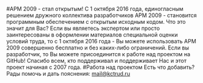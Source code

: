 #АРМ 2009 - стал открытым!
С 1 октября 2016 года, единогласным решением дружного коллектива разработчиков АРМ 2009 - становится программным обеспечением с открытым исходным кодом.
Что это значит для Вас?
Если вы являетесь экспертом или просто заинтересованы в оформлении материалов специальной оценки условий труда, то с 1 октября 2016 года - Вы можете использовать АРМ 2009 совершенно бесплатно и без каких-либо ограничений.
Если вы разработчик, то Вы можете присоединится к работе над проектом на GitHub!
Спасибо всем, кто поддерживал и поддерживает Нас и этот проект начиная с 2007 года.
#Работа над проектом
Есть что добавить?
Рады помочь и дать пояснения: mail@kctrud.ru
